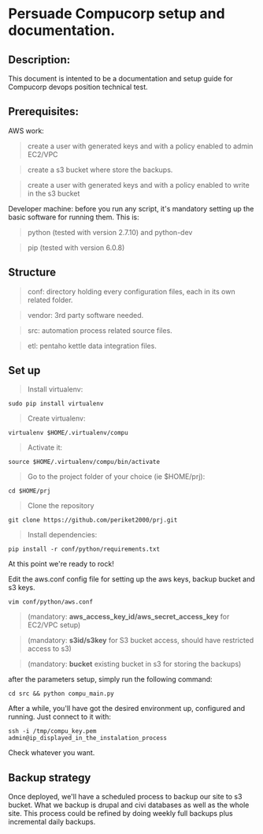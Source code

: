 # Persuade Compucorp setup and documentation.

## Description:

This document is intented to be a documentation and setup guide for Compucorp devops position technical test.

## Prerequisites:
AWS work:
> create a user with generated keys and with a policy enabled to admin EC2/VPC

> create a s3 bucket where store the backups.

> create a user with generated keys and with a policy enabled to write in the s3 bucket

Developer machine: before you run any script, it's mandatory setting up the basic software for running them. This is:
> python (tested with version 2.7.10) and python-dev

> pip (tested with version 6.0.8)

## Structure

> conf: directory holding every configuration files, each in its own related folder.

> vendor: 3rd party software needed.

> src: automation process related source files.

> etl: pentaho kettle data integration files.

## Set up

> Install virtualenv: 

    sudo pip install virtualenv

> Create virtualenv: 

    virtualenv $HOME/.virtualenv/compu

> Activate it: 

    source $HOME/.virtualenv/compu/bin/activate

> Go to the project folder of your choice (ie $HOME/prj): 

    cd $HOME/prj

> Clone the repository

    git clone https://github.com/periket2000/prj.git

> Install dependencies: 

    pip install -r conf/python/requirements.txt

At this point we're ready to rock!

Edit the aws.conf config file for setting up the aws keys, backup bucket and s3 keys.

    vim conf/python/aws.conf

> (mandatory: **aws_access_key_id/aws_secret_access_key** for EC2/VPC setup)

> (mandatory: **s3id/s3key** for S3 bucket access, should have restricted access to s3)

> (mandatory: **bucket** existing bucket in s3 for storing the backups)
    
after the parameters setup, simply run the following command:

    cd src && python compu_main.py

After a while, you'll have got the desired environment up, configured and running.
Just connect to it with:

    ssh -i /tmp/compu_key.pem admin@ip_displayed_in_the_instalation_process

Check whatever you want.

## Backup strategy

Once deployed, we'll have a scheduled process to backup our site to s3 bucket. What we backup is drupal and civi databases as well as the whole site. This process could be refined by doing weekly full backups plus incremental daily backups.
